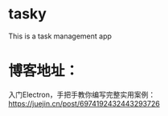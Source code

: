 # tasky
This is a task management app

# 博客地址：

入门Electron，手把手教你编写完整实用案例： https://juejin.cn/post/6974192432443293726
